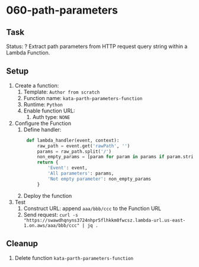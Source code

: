 # 060-path-parameters

## Task
Status: ?
Extract path parameters from HTTP request query string within a Lambda Function.

## Setup
1. Create a function:
    1. Template: `Author from scratch`
    2. Function name: `kata-parth-parameters-function`
    3. Runtime: `Python`
    4. Enable function URL:
        1. Auth type: `NONE`
2. Configure the Function
    1. Define handler:
       ```python
        def lambda_handler(event, context):
        	raw_path = event.get('rawPath', '')
            params = raw_path.split('/')
            non_empty_params = [param for param in params if param.strip() != '']
            return {
                'Event': event,
                'All parameters': params, 
                'Not empty parameter': non_empty_params
            }
       ```
    2. Deploy the function
3. Test
    1. Construct URL: append `aaa/bbb/ccc` to the Function URL
    2. Send request: `curl -s "https://swawdhqnyns3724nhpr5flhkkm0fwcsz.lambda-url.us-east-1.on.aws/aaa/bbb/ccc" | jq .`

## Cleanup
1. Delete function `kata-parth-parameters-function`

